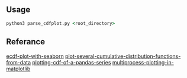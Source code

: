 ## Usage 
```bat
python3 parse_cdfplot.py <root_directory>
```
## Referance
[ecdf-plot-with-seaborn](https://datavizpyr.com/ecdf-plot-with-seaborn-in-python/)
[plot-several-cumulative-distribution-functions-from-data](https://stackoverflow.com/questions/40470120/how-to-plot-several-cumulative-distribution-functions-from-data-in-a-csv-file-in)
[plotting-cdf-of-a-pandas-series](https://stackoverflow.com/questions/25577352/plotting-cdf-of-a-pandas-series-in-python)
[multiprocess-plotting-in-matplotlib](https://stackoverflow.com/questions/51409295/multiprocess-plotting-in-matplotlib)